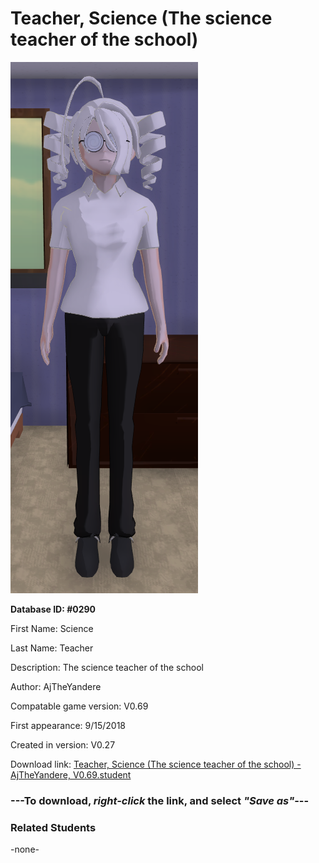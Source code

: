 # Teacher, Science (The science teacher of the school)

<img src="../../Files/Images/Teacher, Science (The science teacher of the school).png" title="Teacher, Science (The science teacher of the school) - AjTheYandere, V0.69">

**Database ID: #0290**

First Name: Science

Last Name: Teacher

Description: The science teacher of the school

Author: AjTheYandere

Compatable game version: V0.69

First appearance: 9/15/2018

Created in version: V0.27

Download link: <a href="https://raw.githubusercontent.com/Arbiter1223/Daigaku-Gurashi-Custom-Students/master/Files/Student%20Files/Teacher%2C%20Science%20(The%20science%20teacher%20of%20the%20school)%20-%20AjTheYandere%2C%20V0.69.student">Teacher, Science (The science teacher of the school) - AjTheYandere, V0.69.student</a>

### ---**To download, _right-click_ the link, and select _"Save as"_**---

### Related Students

-none-
